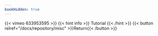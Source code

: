```yaml
---
bookHidden: true
---
```


{{< vimeo 633953595 >}}
{{< hint info >}}
Tutorial
{{< /hint >}}
{{< button relref="/docs/repository/misc" >}}Return{{< /button >}}
